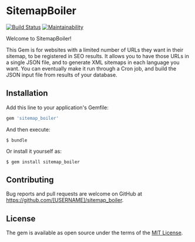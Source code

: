 # SitemapBoiler

[![Build Status](https://travis-ci.org/cheerz/sitemap_boiler.svg?branch=master)](https://travis-ci.org/cheerz/sitemap_boiler)
[![Maintainability](https://api.codeclimate.com/v1/badges/e8e9c3b8ed2629568cd6/maintainability)](https://codeclimate.com/github/cheerz/sitemap_boiler/maintainability)

Welcome to SitemapBoiler! 

This Gem is for websites with a limited number of URLs they want in their sitemap, to be registered in SEO results. 
It allows you to have those URLs in a single JSON file, and to generate XML sitemaps in each language you want.
You can eventually make it run through a Cron job, and build the JSON input file from results of your database.

## Installation

Add this line to your application's Gemfile:

```ruby
gem 'sitemap_boiler'
```

And then execute:

    $ bundle

Or install it yourself as:

    $ gem install sitemap_boiler

## Contributing

Bug reports and pull requests are welcome on GitHub at https://github.com/[USERNAME]/sitemap_boiler.


## License

The gem is available as open source under the terms of the [MIT License](http://opensource.org/licenses/MIT).

